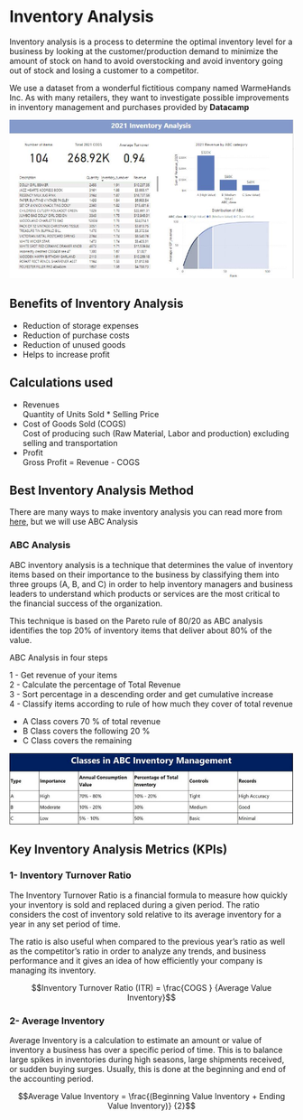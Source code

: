 # Inventory Analysis

Inventory analysis is a process to determine the optimal inventory level for a business by looking at 
the customer/production demand to minimize the amount of stock on hand to avoid overstocking and avoid 
inventory going out of stock and losing a customer to a competitor.

We use a dataset from a wonderful fictitious company named WarmeHands Inc. As with many retailers, 
they want to investigate possible improvements in inventory management and purchases provided by **Datacamp**


<p align="center">
  
  <img src="https://github.com/Ahmed-R-Hamdan/Power-BI---Inventory-Analysis/blob/main/image/Inventory%20Dashboard.JPG"/>

</P>

## Benefits of Inventory Analysis

- Reduction of storage expenses
- Reduction of purchase costs
- Reduction of unused goods
- Helps to increase profit

## Calculations used

- Revenues\
  Quantity of Units Sold * Selling Price
- Cost of Goods Sold (COGS)\
	Cost of producing such (Raw Material, Labor and production) excluding selling and transportation
- Profit\
	Gross Profit = Revenue - COGS


## Best Inventory Analysis Method

There are many ways to make inventory analysis you can read more from [here](https://adynamics.com.my/inventory-analysis/), but we will use ABC Analysis

### ABC Analysis 

ABC inventory analysis is a technique that determines the value of inventory items based on their importance
 to the business by classifying them into three groups (A, B, and C) in order to help inventory managers 
and business leaders to understand which products or services are the most critical to the financial success
 of the organization.

This technique is based on the Pareto rule of 80/20 as ABC analysis identifies the top 20% of inventory items
 that deliver about 80% of the value.

ABC Analysis in four steps

1 - Get revenue of your items\
2 - Calculate the percentage of Total Revenue\
3 - Sort percentage in a descending order and get cumulative increase\
4 - Classify items according to rule of how much they cover of total revenue
  - A Class covers 70 % of total revenue
  - B Class covers the following 20 %
  - C Class covers the remaining

![](https://github.com/Ahmed-R-Hamdan/Power-BI---Inventory-Analysis/blob/main/image/ABC%20analysis.JPG)

## Key Inventory Analysis Metrics (KPIs)

### 1- Inventory Turnover Ratio

The Inventory Turnover Ratio is a financial formula to measure how quickly your inventory is sold and replaced 
during a given period. The ratio considers the cost of inventory sold relative to its average inventory 
for a year in any set period of time.

The ratio is also useful when compared to the previous year’s ratio as well as the competitor’s ratio in order to
 analyze any trends, and business performance and it gives an idea of how efficiently your company is managing
 its inventory.

$$Inventory Turnover Ratio (ITR) = \frac{COGS } {Average Value Inventory}$$

### 2- Average Inventory 

Average Inventory is a calculation to estimate an amount or value of inventory a business has over a specific 
period of time. This is to balance large spikes in inventories during high seasons, 
large shipments received, or sudden buying surges. Usually, this is done at the beginning and end of 
the accounting period.

$$Average Value Inventory = \frac{(Beginning Value Inventory + Ending Value Inventory)}  {2}$$
